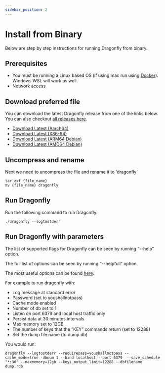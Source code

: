 ```yaml
---
sidebar_position: 2
---
```


# Install from Binary

Below are step by step instructions for running Dragonfly from binary.

## Prerequisites

- You must be running a Linux based OS (if using mac run using [Docker](getting-started/docker)). Windows WSL will work as well.
- Network access

## Download preferred file

You can download the latest Dragonfly release from one of the links below. You can also checkout [all releases here](https://github.com/dragonflydb/dragonfly/releases).

- [Download Latest (Aarch64)](https://dragonflydb.gateway.scarf.sh/{{DRAGONFLY_VERSION}}/dragonfly-aarch64.tar.gz)
- [Download Latest (X86-64)](https://dragonflydb.gateway.scarf.sh/{{DRAGONFLY_VERSION}}/dragonfly-x86_64.tar.gz)
- [Download Latest (ARM64 Debian)](https://dragonflydb.gateway.scarf.sh/{{DRAGONFLY_VERSION}}/dragonfly_{{DRAGONFLY_VERSION}}_arm64.deb)
- [Download Latest (AMD64 Debian)](https://dragonflydb.gateway.scarf.sh/{{DRAGONFLY_VERSION}}/dragonfly_{{DRAGONFLY_VERSION}}_amd64.deb)

## Uncompress and rename

Next we need to uncompress the file and rename it to 'dragonfly'

```
tar zxf {file_name}
mv {file_name} dragonfly
```

## Run Dragonfly

Run the following command to run Dragonfly.

```
./dragonfly --logtostderr
```

## Run Dragonfly with parameters

The list of supported flags for Dragonfly can be seen by running “--help” option.

The full list of options can be seen by running “--helpfull” option.

The most useful options can be found [here](https://github.com/dragonflydb/dragonfly#configuration).

For example to run dragonfly with:

- Log message at standard error
- Password (set to youshallnotpass)
- Cache mode enabled
- Number of db set to 1
- Listen on port 6379 and local host traffic only
- Persist data at 30 minutes intervals
- Max memory set to 12GB
- The number of keys that the “KEY” commands return (set to 12288)
- Set the dump file name (to dump.db)

You would run:

```
dragonfly --logtostderr --requirepass=youshallnotpass --cache_mode=true -dbnum 1 --bind localhost --port 6379  --save_schedule "*:30" --maxmemory=12gb --keys_output_limit=12288 --dbfilename dump.rdb
```
